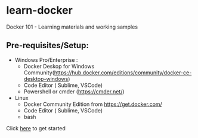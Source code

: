 # learn-docker
 Docker 101 - Learning materials and working samples
 
 ## Pre-requisites/Setup:
 - Windows Pro/Enterprise :
    - Docker Deskop for Windows Community(https://hub.docker.com/editions/community/docker-ce-desktop-windows)
    - Code Editor ( Sublime, VSCode)
    - Powershell or cmder (https://cmder.net/)
 - Linux
    - Docker Community Edition from https://get.docker.com/
    - Code Editor ( Sublime, VSCode)
    - bash
    
Click [here](docker-101.md) to get started
